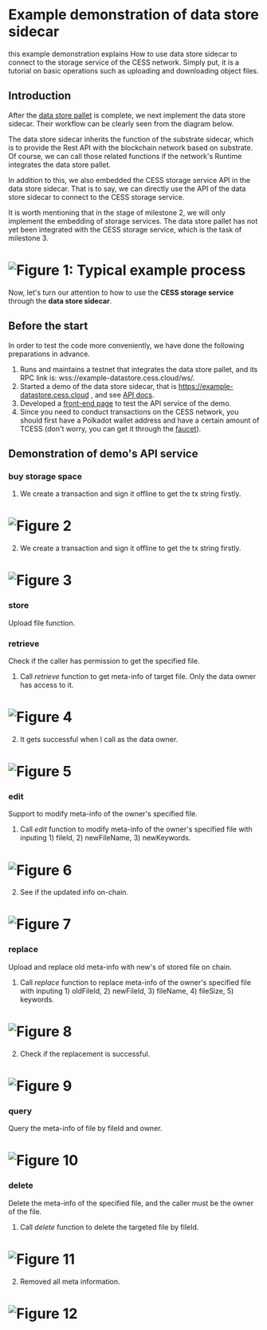 # Example demonstration of data store sidecar

this example demonstration explains How to use data store sidecar to connect to the storage service of the CESS network. Simply put, it is a tutorial on basic operations such as uploading and downloading object files.

## Introduction

After the [data store pallet](https://github.com/CESSProject/data-store-pallet) is complete, we next implement the data store sidecar. Their workflow can be clearly seen from the diagram below.

The data store sidecar inherits the function of the substrate sidecar, which is to provide the Rest API with the blockchain network based on substrate. Of course, we can call those related functions if the network's Runtime integrates the data store pallet.

In addition to this, we also embedded the CESS storage service API in the data store sidecar. That is to say, we can directly use the API of the data store sidecar to connect to the CESS storage service.

It is worth mentioning that in the stage of milestone 2, we will only implement the embedding of storage services. The data store pallet has not yet been integrated with the CESS storage service, which is the task of milestone 3.

# ![Figure 1: Typical example process](https://raw.githubusercontent.com/CESSProject/W3F-illustration/main/substrate-builder-program/10.svg)

Now, let's turn our attention to how to use the **CESS storage service** through the **data store sidecar**.

## Before the start

In order to test the code more conveniently, we have done the following preparations in advance.

1. Runs and maintains a testnet that integrates the data store pallet, and its RPC link is: wss://example-datastore.cess.cloud/ws/.
2. Started a demo of the data store sidecar, that is https://example-datastore.cess.cloud , and see [API docs](https://example-datastore.cess.cloud/docs).
3. Developed a [front-end page](https://example-datastore.cess.cloud/api-test/) to test the API service of the demo.
4. Since you need to conduct transactions on the CESS network, you should first have a Polkadot wallet address and have a certain amount of TCESS (don't worry, you can get it through the [faucet](https://testnet-faucet.cess.cloud)).

## Demonstration of demo's API service

### buy storage space

1. We create a transaction and sign it offline to get the tx string firstly.

# ![Figure 2](https://raw.githubusercontent.com/CESSProject/W3F-illustration/main/data-store-sidecar/docs/01.png)

2. We create a transaction and sign it offline to get the tx string firstly.

# ![Figure 3](https://raw.githubusercontent.com/CESSProject/W3F-illustration/main/data-store-sidecar/docs/02.png)

### store

Upload file function.


### retrieve
Check if the caller has permission to get the specified file.

1. Call _retrieve_ function to get meta-info of target file. Only the data owner has access to it.
# ![Figure 4](https://raw.githubusercontent.com/CESSProject/W3F-illustration/main/data-store-pallet/docs/data-store-03.png)

2. It gets successful when I call as the data owner.
# ![Figure 5](https://raw.githubusercontent.com/CESSProject/W3F-illustration/main/data-store-pallet/docs/data-store-04.png)

### edit
Support to modify meta-info of the owner's specified file.

1. Call _edit_ function to modify meta-info of the owner's specified file with inputing 1) fileId, 2) newFileName, 3) newKeywords.
# ![Figure 6](https://raw.githubusercontent.com/CESSProject/W3F-illustration/main/data-store-pallet/docs/data-store-05.png)

2. See if the updated info on-chain.
# ![Figure 7](https://raw.githubusercontent.com/CESSProject/W3F-illustration/main/data-store-pallet/docs/data-store-06.png)

### replace
Upload and replace old meta-info with new's of stored file on chain.

1. Call _replace_ function to replace meta-info of the owner's specified file with inputing 1) oldFileId, 2) newFileId, 3) fileName, 4) fileSize, 5) keywords.
# ![Figure 8](https://raw.githubusercontent.com/CESSProject/W3F-illustration/main/data-store-pallet/docs/data-store-07.png)

2. Check if the replacement is successful.
# ![Figure 9](https://raw.githubusercontent.com/CESSProject/W3F-illustration/main/data-store-pallet/docs/data-store-08.png)

### query
Query the meta-info of file by fileId and owner.
# ![Figure 10](https://raw.githubusercontent.com/CESSProject/W3F-illustration/main/data-store-pallet/docs/data-store-11.png)

### delete
Delete the meta-info of the specified file, and the caller must be the owner of the file.

1. Call _delete_ function to delete the targeted file by fileId.
# ![Figure 11](https://raw.githubusercontent.com/CESSProject/W3F-illustration/main/data-store-pallet/docs/data-store-09.png)

2. Removed all meta information.
# ![Figure 12](https://raw.githubusercontent.com/CESSProject/W3F-illustration/main/data-store-pallet/docs/data-store-10.png)

